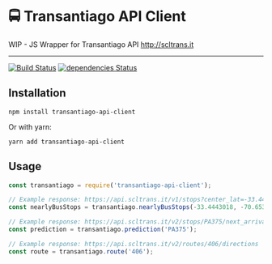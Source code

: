 # :oncoming_bus: Transantiago API Client

WIP - JS Wrapper for Transantiago API http://scltrans.it

---

[![Build Status](https://travis-ci.org/muZk/transantiago-api-client.svg?branch=master)](https://travis-ci.org/muZk/transantiago-api-client)
[![dependencies Status](https://david-dm.org/muZk/transantiago-api-client/status.svg)](https://david-dm.org/muZk/transantiago-api-client)

## Installation

    npm install transantiago-api-client

Or with yarn:

    yarn add transantiago-api-client

## Usage

```javascript
const transantiago = require('transantiago-api-client');

// Example response: https://api.scltrans.it/v1/stops?center_lat=-33.4443018&center_lon=-70.65387&radius=200
const nearlyBusStops = transantiago.nearlyBusStops(-33.4443018, -70.65387, 200);

// Example response: https://api.scltrans.it/v2/stops/PA375/next_arrivals
const prediction = transantiago.prediction('PA375');

// Example response: https://api.scltrans.it/v2/routes/406/directions
const route = transantiago.route('406');
```
